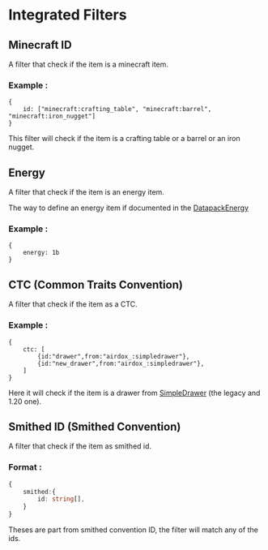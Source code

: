 # Integrated Filters


## Minecraft ID
A filter that check if the item is a minecraft item.

### Example :
```SNBT
{
    id: ["minecraft:crafting_table", "minecraft:barrel", "minecraft:iron_nugget"]
}
```
This filter will check if the item is a crafting table or a barrel or an iron nugget.

## Energy
A filter that check if the item is an energy item. 

The way to define an energy item if documented in the [DatapackEnergy](https://github.com/ICY105/DatapackEnergy#nbt-format)

### Example :
```SNBT
{
    energy: 1b
}
```

## CTC (Common Traits Convention)
A filter that check if the item as a CTC.

### Example :
```SNBT
{
    ctc: [
        {id:"drawer",from:"airdox_:simpledrawer"},
        {id:"new_drawer",from:"airdox_:simpledrawer"},
    ]
}
```
Here it will check if the item is a drawer from [SimpleDrawer](https://githuc.com/edayot/SimpleDrawer) (the legacy and 1.20 one).

## Smithed ID (Smithed Convention)

A filter that check if the item as smithed id.

### Format :
```ts
{
    smithed:{
        id: string[],
    }
}
```
Theses are part from smithed convention ID, the filter will match any of the ids.


